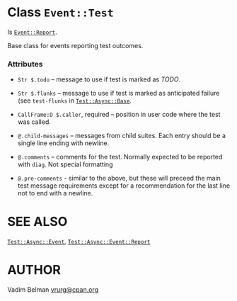 Class `Event::Test`
===================

Is [`Event::Report`](https://github.com/vrurg/raku-Test-Async/blob/v0.1.900/docs/md/Test/Async/Event/Report.md).

Base class for events reporting test outcomes.

### Attributes

  * `Str $.todo` – message to use if test is marked as *TODO*.

  * `Str $.flunks` – message to use if test is marked as anticipated failure (see `test-flunks` in [`Test::Async::Base`](https://github.com/vrurg/raku-Test-Async/blob/v0.1.900/docs/md/Test/Async/Base.md).

  * `CallFrame:D $.caller`, required – position in user code where the test was called.

  * `@.child-messages` – messages from child suites. Each entry should be a single line ending with newline.

  * `@.comments` – comments for the test. Normally expected to be reported with `diag`. Not special formatting

  * `@.pre-comments` - similar to the above, but these will preceed the main test message requirements except for a recommendation for the last line not to end with a newline.

SEE ALSO
========

[`Test::Async::Event`](https://github.com/vrurg/raku-Test-Async/blob/v0.1.900/docs/md/Test/Async/Event.md), [`Test::Async::Event::Report`](https://github.com/vrurg/raku-Test-Async/blob/v0.1.900/docs/md/Test/Async/Event/Report.md)

AUTHOR
======

Vadim Belman <vrurg@cpan.org>

